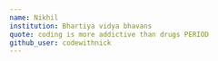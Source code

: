 ```yaml
---
name: Nikhil
institution: Bhartiya vidya bhavans
quote: coding is more addictive than drugs PERIOD
github_user: codewithnick
---
```

